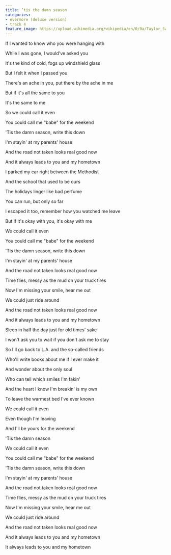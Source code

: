 ```yaml
---
title: ​’tis the damn season
categories:
- evermore (deluxe version)
- track 4
feature_image: https://upload.wikimedia.org/wikipedia/en/0/0a/Taylor_Swift_-_Evermore.png
--- 
```

If I wanted to know who you were hanging with

While I was gone, I would've asked you

It's the kind of cold, fogs up windshield glass

But I felt it when I passed you

There's an ache in you, put there by the ache in me

But if it's all the same to you

It's the same to me

So we could call it even

You could call me "babe" for the weekend

​'Tis the damn season, write this down

I'm stayin' at my parents' house

And the road not taken looks real good now

And it always leads to you and my hometown

I parkеd my car right between the Methodist

And thе school that used to be ours

The holidays linger like bad perfume

You can run, but only so far

I escaped it too, remember how you watched me leave

But if it's okay with you, it's okay with me

We could call it even

You could call me "babe" for the weekend

​'Tis the damn season, write this down

I'm stayin' at my parents' house

And the road not taken looks real good now

Time flies, messy as the mud on your truck tires

Now I'm missing your smile, hear me out

We could just ride around

And the road not taken looks real good now

And it always leads to you and my hometown

Sleep in half the day just for old times' sake

I won't ask you to wait if you don't ask me to stay

So I'll go back to L.A. and the so-called friends

Who'll write books about me if I ever make it

And wonder about the only soul

Who can tell which smiles I'm fakin'

And the heart I know I'm breakin' is my own

To leave the warmest bed I've ever known

We could call it even

Even though I'm leaving

And I'll be yours for the weekend

​'Tis the damn season

We could call it even

You could call me "babe" for the weekend

​'Tis the damn season, write this down

I'm stayin' at my parents' house

And the road not taken looks real good now

Time flies, messy as the mud on your truck tires

Now I'm missing your smile, hear me out

We could just ride around

And the road not taken looks real good now

And it always leads to you and my hometown

It always leads to you and my hometown